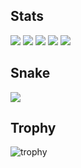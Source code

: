 ## Stats
 ![](http://github-profile-summary-cards.vercel.app/api/cards/profile-details?username=hochu-shunsuke&theme=gruvbox)
 ![](http://github-profile-summary-cards.vercel.app/api/cards/repos-per-language?username=hochu-shunsuke&theme=gruvbox)
 ![](http://github-profile-summary-cards.vercel.app/api/cards/most-commit-language?username=hochu-shunsuke&theme=gruvbox)
 ![](http://github-profile-summary-cards.vercel.app/api/cards/stats?username=hochu-shunsuke&theme=gruvbox)
 ![](http://github-profile-summary-cards.vercel.app/api/cards/productive-time?username=hochu-shunsuke&theme=gruvbox&utcOffset=9)

## Snake
![](https://raw.githubusercontent.com/hochu-shunsuke/hochu-shunsuke/output/github-contribution-grid-snake.svg)

## Trophy
![trophy](https://github-profile-trophy.vercel.app/?username=hochu-shunsuke&theme=vue-dark)

